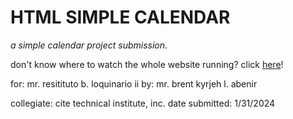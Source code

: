 # HTML SIMPLE CALENDAR
*a simple calendar project submission.*

don't know where to watch the whole website running? click [here](https://htmlpreview.github.io/?https://github.com/kajieAbenir/html-simple-calendar-01312024/blob/main/January2024.html)!

for: mr. resitituto b. loquinario ii
by: mr. brent kyrjeh l. abenir

collegiate: cite technical institute, inc.
date submitted: 1/31/2024
